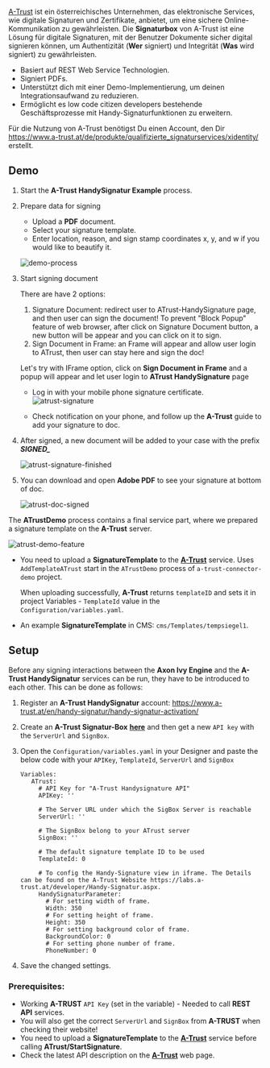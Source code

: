[A-Trust](https://www.a-trust.at) ist ein österreichisches Unternehmen, das elektronische Services, wie digitale Signaturen und Zertifikate, anbietet,
um eine sichere Online-Kommunikation zu gewährleisten. Die **Signaturbox** von A-Trust ist eine Lösung für digitale Signaturen, mit der 
Benutzer Dokumente sicher digital signieren können, um Authentizität (**Wer** signiert) und Integrität (**Was** wird signiert) zu gewährleisten.

- Basiert auf REST Web Service Technologien.
- Signiert PDFs.
- Unterstützt dich mit einer  Demo-Implementierung, um deinen Integrationsaufwand zu reduzieren.
- Ermöglicht es low code citizen developers bestehende Geschäftsprozesse mit Handy-Signaturfunktionen zu erweitern.

Für die Nutzung von A-Trust benötigst Du einen Account, den Dir https://www.a-trust.at/de/produkte/qualifizierte_signaturservices/xidentity/ erstellt.


## Demo

1. Start the **A-Trust HandySignatur Example** process.
2. Prepare data for signing
    * Upload a **PDF** document.
    * Select your signature template.
    * Enter location, reason, and sign stamp coordinates x, y, and w if you would like to beautify it.
 
    ![demo-process](images/atrust-upload-doc.png)

2. Start signing document

   There are have 2 options:
   
   1.  Signature Document: redirect user to ATrust-HandySignature page, and then user can sign the    document! To prevent "Block Popup" feature of web browser, after click on Signature Document button, a new button will be appear and you can click on it to sign.
   2.  Sign Document in Frame: an Frame will appear and allow user login to ATrust, then user can stay here and sign the doc!

   Let's try with IFrame option, click on **Sign Document in Frame** and a popup will appear and let user login to **ATrust HandySignature** page

    - Log in with your mobile phone signature certificate.
      ![atrust-signature](images/atrust-handysign-login.png)
   
   - Check notification on your phone, and follow up the **A-Trust** guide to add your signature to doc.

3. After signed, a new document will be added to your case with the prefix ***SIGNED_***

   ![atrust-signature-finished](images/atrust-handysign-finished.png)

4. You can download and open **Adobe PDF** to see your signature at bottom of doc.

   ![atrust-doc-signed](images/atrust-doc-signed.png)

The **ATrustDemo** process contains a final service part, where we prepared a signature template on the **A-Trust** server.

   ![atrust-demo-feature](images/atrust-demo-feature.png)

* You need to upload a **SignatureTemplate** to the **[A-Trust](https://www.a-trust.at)** service. Uses `AddTemplateATrust` start in the `ATrustDemo` process of `a-trust-connector-demo` project.

   When uploading successfully, **A-Trust** returns `templateID` and sets it in project Variables - `TemplateId` value in the `Configuration/variables.yaml`.

* An example **SignatureTemplate** in CMS: `cms/Templates/tempsiegel1`.



## Setup

Before any signing interactions between the **Axon Ivy Engine** and the **A-Trust HandySignatur** services can be run, they have to be introduced to each other. This can be done as follows:

1. Register an **A-Trust HandySignatur** account: https://www.a-trust.at/en/handy-signatur/handy-signatur-activation/

2. Create an **A-Trust Signatur-Box** **[here](https://www.a-trust.at/en/handy-signatur/signaturbox)** and then get a new `API key` with the `ServerUrl` and `SignBox`.

3. Open the `Configuration/variables.yaml` in your Designer and paste the below code with your `APIKey`, `TemplateId`, `ServerUrl` and `SignBox`

   ```
   Variables:
      ATrust:
        # API Key for "A-Trust Handysignature API"
        APIKey: ''
    
        # The Server URL under which the SigBox Server is reachable
        ServerUrl: ''
        
        # The SignBox belong to your ATrust server
        SignBox: ''
    
        # The default signature template ID to be used
        TemplateId: 0
    
        # To config the Handy-Signature view in iframe. The Details can be found on the A-Trust Website https://labs.a-trust.at/developer/Handy-Signatur.aspx.
        HandySignaturParameter:
          # For setting width of frame.
          Width: 350
          # For setting height of frame.
          Height: 350
          # For setting background color of frame.
          BackgroundColor: 0
          # For setting phone number of frame.
          PhoneNumber: 0
   ```

4. Save the changed settings.


### Prerequisites:

* Working **A-TRUST** `API Key` (set in the variable) - Needed to call **REST API** services.
* You will also get the correct `ServerUrl` and `SignBox` from **A-TRUST** when checking their website!
* You need to upload a **SignatureTemplate** to the **[A-Trust](https://www.a-trust.at)** service before calling **ATrust/StartSignature**.
* Check the latest API description on the **[A-Trust](https://www.a-trust.at)** web page.
